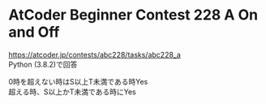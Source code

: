 # AtCoder Beginner Contest 228 A On and Off  
https://atcoder.jp/contests/abc228/tasks/abc228_a  
Python (3.8.2)で回答  

0時を超えない時はS以上T未満である時Yes  
超える時、S以上かT未満である時にYes
